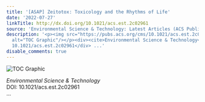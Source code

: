 ```yaml
---
title: '[ASAP] Zeitotox: Toxicology and the Rhythms of Life'
date: '2022-07-27'
linkTitle: http://dx.doi.org/10.1021/acs.est.2c02961
source: 'Environmental Science & Technology: Latest Articles (ACS Publications)'
description: '<p><img src="https://pubs.acs.org/cms/10.1021/acs.est.2c02961/asset/images/medium/es2c02961_0002.gif"
  alt="TOC Graphic"/></p><div><cite>Environmental Science & Technology</cite></div><div>DOI:
  10.1021/acs.est.2c02961</div> ...'
disable_comments: true
---
```

<p><img src="https://pubs.acs.org/cms/10.1021/acs.est.2c02961/asset/images/medium/es2c02961_0002.gif" alt="TOC Graphic"/></p><div><cite>Environmental Science & Technology</cite></div><div>DOI: 10.1021/acs.est.2c02961</div> ...